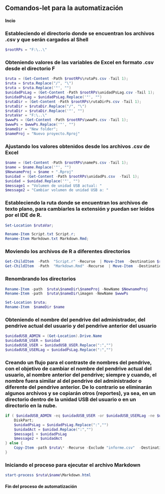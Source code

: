 
## Comandos-let para la automatización
#### Incio

###  Estableciendo el directorio donde se encuentran los archivos .csv y que serán cargados al Shell

```powershell
$rootRPs = "F:\..\"
```

###  Obteniendo valores de las variables de Excel en formato .csv desde el directorio F

```powershell
$ruta = (Get-Content -Path $rootRPs\rutaPs.csv -Tail 1);
$ruta = $ruta.Replace("/", "\")
$ruta = $ruta.Replace('"', "")
$unidadPsLag = (Get-Content -Path $rootRPs\unidadPsLag.csv -Tail 1);
$unidadPsLag = $unidadPsLag.Replace('"', "")
$rutaDir = (Get-Content -Path $rootRPs\rutaDirPs.csv -Tail 1);
$rutaDir = $rutaDir.Replace("/", "\")
$rutaDir = $rutaDir.Replace('"', "")
$rutaVar = "F:\..\"
$wwwPs = (Get-Content -Path $rootRPs\wwwPs.csv -Tail 1);
$wwwPs = $wwwPs.Replace('"', "")
$nameDir = "New folder";
$nameProj = "Nuevo proyecto.Rproj"
```

###  Ajustando los valores obtenidos desde los archivos .csv de Excel

```powershell
$name = (Get-Content -Path $rootRPs\namePs.csv -Tail 1);
$name = $name.Replace('"', "")
$NewnameProj = $name + ".Rproj"
$unidad = (Get-Content -Path $rootRPs\unidadPs.csv  -Tail 1);
$unidad = $unidad.Replace('"', "")
$message1 = "Volumen de unidad USB actual: "
$message2 = "Cambiar volumen de unidad USB a: "
```

###  Estableciendo la ruta donde se encuentran los archivos de texto plano, para cambiarles la extensión y puedan ser leídos por el IDE de R.

```powershell
Set-Location $rutaVar;

Rename-Item Script.txt Script.r;
Rename-Item Markdown.txt Markdown.Rmd; 
```

###  Moviendo los archivos de R a diferentes directorios

```powershell
Get-ChildItem  -Path  "Script.r" -Recurse  | Move-Item  -Destination $ruta\$nameDir;
Get-ChildItem  -Path  "Markdown.Rmd" -Recurse  | Move-Item  -Destination $ruta\$nameDir;
```

###  Renombrando los directorios

```powershell
Rename-Item -path  $ruta\$nameDir\$nameProj -NewName $NewnameProj
Rename-Item -path  $ruta\$nameDir\imagen -NewName $wwwPs

Set-Location $ruta; 
Rename-Item  $nameDir $name
```

###  Obteniendo el nombre del pendrive del administrador, del pendrive actual del usuario y del pendrive anterior del usuario

```powershell
$unidadUSB_ADMIN = (Get-Location).Drive.Name
$unidadUSB_USER = $unidad
$unidadUSB_USER = $unidadUSB_USER.Replace(":","")
$unidadUSB_USERLag = $unidadPsLag.Replace(":","")
```

###  Creando un flujo para el contraste de nombres del pendrive, con el objetivo de cambiar el nombre del pendrive actual del usuario, al nombre anterior del pendrive; siempre y cuando, el nombre fuera similar al del pendrive del administrador o diferente del pendrive anterior. De lo contrario se eliminarán algunos archivos y se copiarán otros (reportes), ya sea, en un directorio dentro de la unidad USB del usuario o en un directorio en la nube.

```powershell
if ( $unidadUSB_ADMIN -eq $unidadUSB_USER -or $unidadUSB_USERLag -ne $unidadUSB_USER) {
    DiskPart;
    $unidadPsLag = $unidadPsLag.Replace(":","")
    $unidadAct = $unidad.Replace(":","")
    $message1 + $unidadPsLag
    $message2 + $unidadAct
} else {
    Copy-Item -path $ruta\* -Recurse -Exclude "informe.csv"  -Destination $unidad\$name; Set-Location  $unidad\$name; Remove-Item ".Rproj.user"  -r ; Get-ChildItem
} 
```

###  Iniciando el proceso para ejecutar el archivo Markdown 
```powershell
start-process $ruta\$name\Markdown.html
```
#### Fin del proceso de automatización
  
